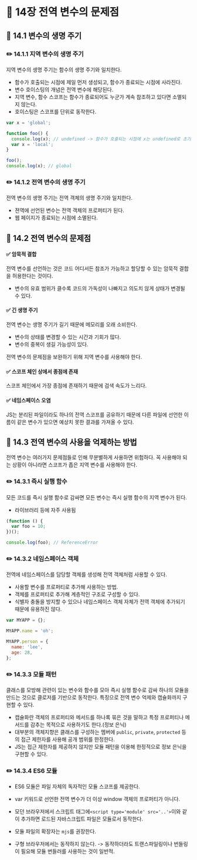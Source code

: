 # 📕 14장 전역 변수의 문제점

## 📝 14.1 변수의 생명 주기

### ✏️ 14.1.1 지역 변수의 생명 주기

지역 변수의 생명 주기는 함수의 생명 주기와 일치한다.

- 함수가 호출되는 시점에 제일 먼저 생성되고, 함수가 종료되는 시점에 사라진다.
- 변수 호이스팅의 개념은 전역 변수에 해당된다.
- 지역 변수, 함수 스코프는 함수가 종료되어도 누군가 계속 참조하고 있다면 소멸되지 않는다.
- 호이스팅은 스코프를 단위로 동작한다.

```js
var x = 'global';

function foo() {
  console.log(x); // undefined -> 함수가 호출되는 시점에 x는 undefined로 초기화 되어 있음 '스코프 단위로 동작하는 호이스팅'
  var x = 'local';
}

foo();
console.log(x); // global
```

### ✏️ 14.1.2 전역 변수의 생명 주기

전역 변수의 생명 주기는 전역 객체의 생명 주기와 일치한다.

- 젼역에 선언된 변수는 전역 객체의 프로퍼티가 된다.
- 웹 페이지가 종료되는 시점에 소멸된다.

## 📝 14.2 전역 변수의 문제점

#### ✅ 암묵적 결합

전역 변수를 선언하는 것은 코드 어디서든 참조가 가능하고 할당할 수 있는 암묵적 결합을 허용한다는 것이다.

- 변수의 유효 범위가 클수록 코드의 가독성이 나빠지고 의도치 않게 상태가 변경될 수 있다.

#### ✅ 긴 생명 주기

전역 변수는 생명 주기가 길기 때문에 메모리를 오래 소비한다.

- 변수의 상태를 변경할 수 있는 시간과 기회가 많다.
- 변수의 중복이 생길 가능성이 있다.

전역 변수의 문제점을 보완하기 위해 지역 변수를 사용해야 한다.

#### ✅ 스코프 체인 상에서 종점에 존재

스코프 체인에서 가장 종점에 존재하기 때문에 검색 속도가 느리다.

#### ✅ 네임스페이스 오염

JS는 분리된 파일이라도 하나의 전역 스코프를 공유하기 때문에 다른 파일에 선언한 이름이 같은 변수가 있으면 예상치 못한 결과를 가져올 수 있다.

## 📝 14.3 전역 변수의 사용을 억제하는 방법

전역 변수는 여러가지 문제점들로 인해 무분별하게 사용하면 위험하다. 꼭 사용해야 되는 상황이 아니라면 스코프가 좁은 지역 변수를 사용해야 한다.

### ✏️ 14.3.1 즉시 실행 함수

모든 코드를 즉시 실행 함수로 감싸면 모든 변수는 즉시 실행 함수의 지역 변수가 된다.

- 라이브러리 등에 자주 사용됨

```js
(function () {
  var foo = 10;
})();

console.log(foo); // ReferenceError
```

### ✏️ 14.3.2 네임스페이스 객체

전역에 네임스페이스를 담당할 객체를 생성해 전역 객체처럼 사용할 수 있다.

- 사용할 변수를 프로퍼티로 추가해 사용하는 방법.
- 객체를 프로퍼티로 추가해 계층적인 구조로 구성할 수 있다.
- 식별자 충돌을 방지할 수 있으나 네임스페이스 객체 자체가 전역 객체에 추가되기 때문에 유용하진 않다.

```js
var MYAPP = {};

MYAPP.name = 'oh';

MYAPP.person = {
  name: 'lee',
  age: 28,
};
```

### ✏️ 14.3.3 모듈 패턴

클래스를 모방해 관련이 있는 변수와 함수를 모아 즉시 실행 함수로 감싸 하나의 모듈을 만드는 것으로 클로저를 기반으로 동작한다. 특징으로 전역 변수 억제와 캡슐화까지 구현할 수 있다.

- 캡슐화란 객체의 프로퍼티와 메서드를 하나록 묶은 것을 말하고 특정 프로퍼티나 메서드를 감추는 목적으로 사용하기도 한다.(정보 은닉)
- 대부분의 객체지향은 클래스를 구성하는 멤버에 `public`, `private`, `protected` 등의 접근 제한자를 사용해 공개 범위를 한정한다.
- JS는 접근 제한자를 제공하지 않지만 모듈 패턴을 이용해 한정적으로 정보 은닉을 구현할 수 있다.

### ✏️ 14.3.4 ES6 모듈

- ES6 모듈은 파일 자체의 독자적인 모듈 스코프를 제공한다.

- var 키워드로 선언한 전역 변수가 더 이상 window 객체의 프로퍼티가 아니다.
- 모던 브라우저에서 스크립트 태그에`<script type='module' src='..'>`이와 같이 추가하면 로드된 자바스크립트 파일은 모듈로서 동작한다.
- 모듈 파일의 확장자는 `mjs`를 권장한다.
- 구형 브라우저에서는 동작하지 않는다. -> 동작하더라도 트랜스파일링이나 번들링이 필요해 모듈 번들러를 사용하는 것이 일반적.
